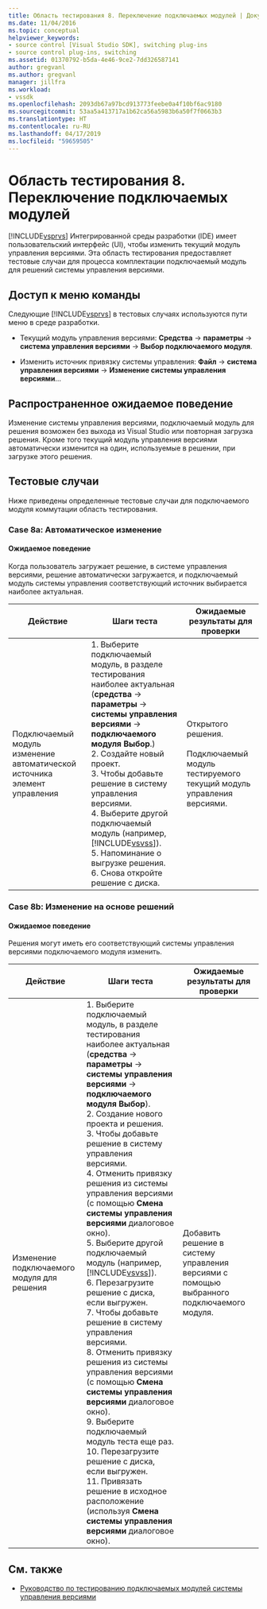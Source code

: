 ```yaml
---
title: Область тестирования 8. Переключение подключаемых модулей | Документация Майкрософт
ms.date: 11/04/2016
ms.topic: conceptual
helpviewer_keywords:
- source control [Visual Studio SDK], switching plug-ins
- source control plug-ins, switching
ms.assetid: 01370792-b5da-4e46-9ce2-7dd326587141
author: gregvanl
ms.author: gregvanl
manager: jillfra
ms.workload:
- vssdk
ms.openlocfilehash: 2093db67a97bcd913773feebe0a4f10bf6ac9180
ms.sourcegitcommit: 53aa5a413717a1b62ca56a5983b6a50f7f0663b3
ms.translationtype: HT
ms.contentlocale: ru-RU
ms.lasthandoff: 04/17/2019
ms.locfileid: "59659505"
---
```

# <a name="test-area-8-plug-in-switching"></a>Область тестирования 8. Переключение подключаемых модулей
[!INCLUDE[vsprvs](../../code-quality/includes/vsprvs_md.md)] Интегрированной среды разработки (IDE) имеет пользовательский интерфейс (UI), чтобы изменить текущий модуль управления версиями. Эта область тестирования предоставляет тестовые случаи для процесса комплектации подключаемый модуль для решений системы управления версиями.

## <a name="command-menu-access"></a>Доступ к меню команды
 Следующие [!INCLUDE[vsprvs](../../code-quality/includes/vsprvs_md.md)] в тестовых случаях используются пути меню в среде разработки.

-   Текущий модуль управления версиями: **Средства** -> **параметры** -> **система управления версиями** -> **Выбор подключаемого модуля**.

-   Изменить источник привязку системы управления: **Файл** -> **система управления версиями** -> **Изменение системы управления версиями**...

## <a name="common-expected-behavior"></a>Распространенное ожидаемое поведение
 Изменение системы управления версиями, подключаемый модуль для решения возможен без выхода из Visual Studio или повторная загрузка решения. Кроме того текущий модуль управления версиями автоматически изменится на один, используемые в решении, при загрузке этого решения.

## <a name="test-cases"></a>Тестовые случаи
 Ниже приведены определенные тестовые случаи для подключаемого модуля коммутации область тестирования.

### <a name="case-8a-automatic-change"></a>Case 8a: Автоматическое изменение

#### <a name="expected-behavior"></a>Ожидаемое поведение
 Когда пользователь загружает решение, в системе управления версиями, решение автоматически загружается, и подключаемый модуль системы управления соответствующий источник выбирается наиболее актуальная.

| Действие | Шаги теста | Ожидаемые результаты для проверки |
| - | - | - |
| Подключаемый модуль изменение автоматической источника элемент управления | 1.  Выберите подключаемый модуль, в разделе тестирования наиболее актуальная (**средства** -> **параметры** -> **системы управления версиями** -> **подключаемого модуля Выбор**.)<br />2.  Создайте новый проект.<br />3.  Чтобы добавьте решение в систему управления версиями.<br />4.  Выберите другой подключаемый модуль (например, [!INCLUDE[vsvss](../../extensibility/includes/vsvss_md.md)]).<br />5.  Напоминание о выгрузке решения.<br />6.  Снова откройте решение с диска. | Открытого решения.<br /><br /> Подключаемый модуль тестируемого текущий модуль управления версиями. |

### <a name="case-8b-solution-based-change"></a>Case 8b: Изменение на основе решений

#### <a name="expected-behavior"></a>Ожидаемое поведение
 Решения могут иметь его соответствующий системы управления версиями подключаемого модуля изменить.

| Действие | Шаги теста | Ожидаемые результаты для проверки |
|----------------------------------| - | - |
| Изменение подключаемого модуля для решения | 1.  Выберите подключаемый модуль, в разделе тестирования наиболее актуальная (**средства** -> **параметры** -> **системы управления версиями** -> **подключаемого модуля Выбор**).<br />2.  Создание нового проекта и решения.<br />3.  Чтобы добавьте решение в систему управления версиями.<br />4.  Отменить привязку решения из системы управления версиями (с помощью **Смена системы управления версиями** диалоговое окно).<br />5.  Выберите другой подключаемый модуль (например, [!INCLUDE[vsvss](../../extensibility/includes/vsvss_md.md)]).<br />6.  Перезагрузите решение с диска, если выгружен.<br />7.  Чтобы добавьте решение в систему управления версиями.<br />8.  Отменить привязку решения из системы управления версиями (с помощью **Смена системы управления версиями** диалоговое окно).<br />9. Выберите подключаемый модуль теста еще раз.<br />10. Перезагрузите решение с диска, если выгружен.<br />11. Привязать решение в исходное расположение (используя **Смена системы управления версиями** диалоговое окно). | Добавить решение в систему управления версиями с помощью выбранного подключаемого модуля. |

## <a name="see-also"></a>См. также
- [Руководство по тестированию подключаемых модулей системы управления версиями](../../extensibility/internals/test-guide-for-source-control-plug-ins.md)